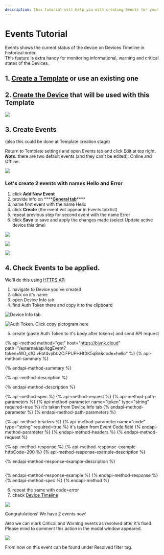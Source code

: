 ```yaml
---
description: This tutorial will help you with creating Events for your Templates
---
```


# Events Tutorial

Events shows the current status of the device on Devices Timeline in historical order.  
This feature is extra handy for monitoring informational, warning and critical states of the Devices.

## 1. [Create a Template](working-with-templates/) or use an existing one

## 2. [Create the Device](../web-dashboard/search/devices-1/#create-device) that will be used with this Template

![](../.gitbook/assets/create_device.png)

## 3. Create Events 

\(also this could be done at Template creation stage\)

Return to Template settings and open Events tab and click Edit at top right.  
_**Note:**_ there are two default events \(and they can't be edited\): Online and Offline.

![](../.gitbook/assets/default_events.png)

### Let's create 2 events with names Hello and Error

1. click **Add New Event**
2. provide info on ****[**General tab**](../web-dashboard/products/events/general.md)\*\*\*\*
3. name first event with the name Hello
4. click **Create** \(the event will appear in Events tab list\)
5. repeat previous step for second event with the name Error
6. click **Save** to save and apply the changes made \(select Update active device this time\)

![](../.gitbook/assets/add_new_event.png)

![](../.gitbook/assets/2_new_events.png)

![](../.gitbook/assets/apply_events_to_devices.png)

## 4. Check Events to be applied.

We'll do this using [HTTPS API](../https-api/trigger-events.md)

1. navigate to Device yoo've created
2. click on it's name
3. open Device Info tab
4. find Auth Token there and copy it to the clipboard

![Device Info tab](../.gitbook/assets/event_device_info.png)

![Auth Token. Click copy pictogram here](../.gitbook/assets/auth_token%20%281%29.png)

5. create \(paste Auth Token to it's body after token=\) and send API request

{% api-method method="get" host="https://blynk.cloud" path="/external/api/logEvent?token=WD\_ofOivEbt4vpb02CiFPUPHHf0K5q8n&code=hello" %}
{% api-method-summary %}

{% endapi-method-summary %}

{% api-method-description %}

{% endapi-method-description %}

{% api-method-spec %}
{% api-method-request %}
{% api-method-path-parameters %}
{% api-method-parameter name="token" type="string" required=true %}
it's taken from Device Info tab
{% endapi-method-parameter %}
{% endapi-method-path-parameters %}

{% api-method-headers %}
{% api-method-parameter name="code" type="string" required=true %}
it's taken from Event Code field
{% endapi-method-parameter %}
{% endapi-method-headers %}
{% endapi-method-request %}

{% api-method-response %}
{% api-method-response-example httpCode=200 %}
{% api-method-response-example-description %}

{% endapi-method-response-example-description %}

```

```
{% endapi-method-response-example %}
{% endapi-method-response %}
{% endapi-method-spec %}
{% endapi-method %}

6. repeat the same with code=error  
7. check [Device Timeline](../web-dashboard/search/devices-1/device-view/timeline.md)

![](../.gitbook/assets/events_on_timeline.png)

Congratulations! We have 2 events now!

Also we can mark Critical and Warning events as resolved after it's fixed. Please mind to comment this action in the modal window appeared.

![](../.gitbook/assets/mark_as_resolved.png)

From now on this event can be found under Resolved filter tag.

